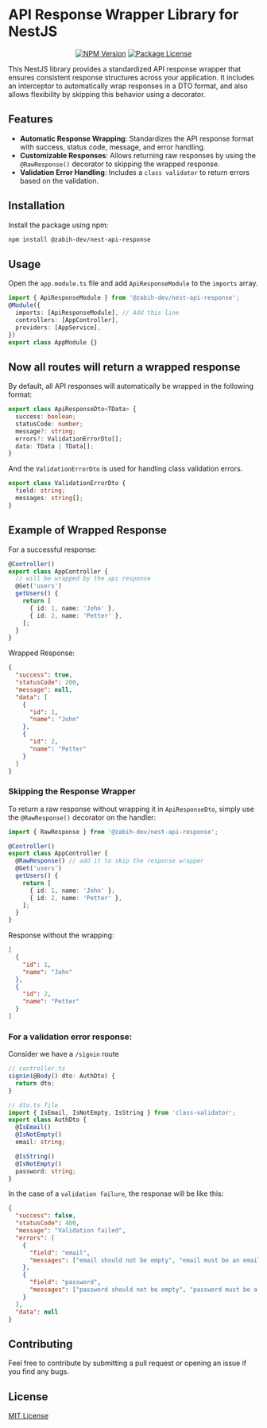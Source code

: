 # API Response Wrapper Library for NestJS

<p align="center">
<a href="https://www.npmjs.org/package/@zabih-dev/nest-api-response" target="_blank"><img src="https://img.shields.io/npm/v/@zabih-dev/nest-api-response.svg" alt="NPM Version" /></a>
<a href="https://www.npmjs.com/~nestjscore" target="_blank"><img src="https://img.shields.io/npm/l/@nestjs/core.svg" alt="Package License" /></a>
</p>

This NestJS library provides a standardized API response wrapper that ensures consistent response structures across your application. It includes an interceptor to automatically wrap responses in a DTO format, and also allows flexibility by skipping this behavior using a decorator.

## Features

- **Automatic Response Wrapping**: Standardizes the API response format with success, status code, message, and error handling.
- **Customizable Responses**: Allows returning raw responses by using the `@RawResponse()` decorator to skipping the wrapped response.
- **Validation Error Handling**: Includes a `class validator` to return errors based on the validation.

## Installation

Install the package using npm:

```bash
npm install @zabih-dev/nest-api-response
```

## Usage

Open the `app.module.ts` file and add `ApiResponseModule` to the `imports` array.

```typescript
import { ApiResponseModule } from '@zabih-dev/nest-api-response';
@Module({
  imports: [ApiResponseModule], // Add this line
  controllers: [AppController],
  providers: [AppService],
})
export class AppModule {}
```

## Now all routes will return a wrapped response

By default, all API responses will automatically be wrapped in the following format:

```typescript
export class ApiResponseDto<TData> {
  success: boolean;
  statusCode: number;
  message?: string;
  errors?: ValidationErrorDto[];
  data: TData | TData[];
}
```

And the `ValidationErrorDto` is used for handling class validation errors.

```typescript
export class ValidationErrorDto {
  field: string;
  messages: string[];
}
```

## Example of Wrapped Response

For a successful response:

```typescript
@Controller()
export class AppController {
  // will be wrapped by the api response
  @Get('users')
  getUsers() {
    return [
      { id: 1, name: 'John' },
      { id: 2, name: 'Petter' },
    ];
  }
}
```

Wrapped Response:

```json
{
  "success": true,
  "statusCode": 200,
  "message": null,
  "data": [
    {
      "id": 1,
      "name": "John"
    },
    {
      "id": 2,
      "name": "Petter"
    }
  ]
}
```

### Skipping the Response Wrapper

To return a raw response without wrapping it in `ApiResponseDto`, simply use the `@RawResponse()` decorator on the handler:

```typescript
import { RawResponse } from '@zabih-dev/nest-api-response';

@Controller()
export class AppController {
  @RawResponse() // add it to skip the response wrapper
  @Get('users')
  getUsers() {
    return [
      { id: 1, name: 'John' },
      { id: 2, name: 'Petter' },
    ];
  }
}
```

Response without the wrapping:

```json
[
  {
    "id": 1,
    "name": "John"
  },
  {
    "id": 2,
    "name": "Petter"
  }
]
```

### For a validation error response:

Consider we have a `/signin` route

```typescript
// controller.ts
signin(@Body() dto: AuthDto) {
  return dto;
}

// dto.ts file
import { IsEmail, IsNotEmpty, IsString } from 'class-validator';
export class AuthDto {
  @IsEmail()
  @IsNotEmpty()
  email: string;

  @IsString()
  @IsNotEmpty()
  password: string;
}
```

In the case of a `validation failure`, the response will be like this:

```json
{
  "success": false,
  "statusCode": 400,
  "message": "Validation failed",
  "errors": [
    {
      "field": "email",
      "messages": ["email should not be empty", "email must be an email"]
    },
    {
      "field": "password",
      "messages": ["password should not be empty", "password must be a string"]
    }
  ],
  "data": null
}
```

## Contributing

Feel free to contribute by submitting a pull request or opening an issue if you find any bugs.

## License

[MIT License](LICENSE)
